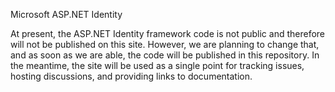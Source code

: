 Microsoft ASP.NET Identity

At present, the ASP.NET Identity framework code is not public and therefore will not be published on this site. However, we are planning to change that, and as soon as we are able, the code will be published in this repository. In the meantime, the site will be used as a single point for tracking issues, hosting discussions, and providing links to documentation.